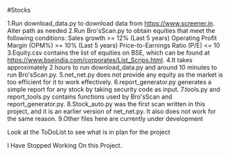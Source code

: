 #Stocks

1.Run download_data.py to download data from https://www.screener.in. Alter path as needed
2.Run Bro'sScan.py to obtain equities that meet the following conditions:
    Sales growth >= 12% (Last 5 years)
    Operating Profit Margin (OPM%) >= 10% (Last 5 years)
    Price-to-Earnings Ratio (P/E) <= 10
3.Equity.csv contains the list of equities on BSE, which can be found at https://www.bseindia.com/corporates/List_Scrips.html.
4.It takes approximately 2 hours to run download_data.py and around 10 minutes to run Bro'sScan.py.
5.net_net.py does not provide any equity as the market is too efficient for it to work effectively.
6.report_generator.py generates a simple report for any stock by taking security code as input.
7.tools.py and report_tools.py contains functions used by Bro'sScan and report_generator.py.
8.Stock_auto.py was the first scan written in this project, and it is an earlier version of net_net.py. It also does not work for the same reason.
9.Other files here are currently under development

Look at the ToDoList to see what is in plan for the project


I Have Stopped Working On this Project.

